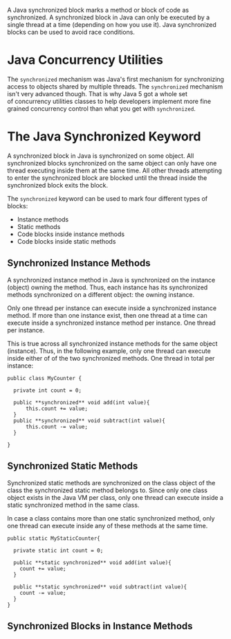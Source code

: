 A Java synchronized block marks a method or block of code as synchronized. A synchronized block in Java can only be executed by a single thread at a time (depending on how you use it). Java synchronized blocks can be used to avoid race conditions.

# Java Concurrency Utilities
The `synchronized` mechanism was Java's first mechanism for synchronizing access to objects shared by multiple threads. The `synchronized` mechanism isn't very advanced though. That is why Java 5 got a whole set of concurrency utilities classes to help developers implement more fine grained concurrency control than what you get with `synchronized`.

# The Java Synchronized Keyword
A synchronized block in Java is synchronized on some object. All synchronized blocks synchronized on the same object can only have one thread executing inside them at the same time. All other threads attempting to enter the synchronized block are blocked until the thread inside the synchronized block exits the block.

The `synchronized` keyword can be used to mark four different types of blocks:
* Instance methods
* Static methods
* Code blocks inside instance methods
* Code blocks inside static methods

## Synchronized Instance Methods
A synchronized instance method in Java is synchronized on the instance (object) owning the method. Thus, each instance has its synchronized methods synchronized on a different object: the owning instance.

Only one thread per instance can execute inside a synchronized instance method. If more than one instance exist, then one thread at a time can execute inside a synchronized instance method per instance. One thread per instance.

This is true across all synchronized instance methods for the same object (instance). Thus, in the following example, only one thread can execute inside either of of the two synchronized methods. One thread in total per instance:
```
public class MyCounter {

  private int count = 0;

  public **synchronized** void add(int value){
      this.count += value;
  }
  public **synchronized** void subtract(int value){
      this.count -= value;
  }

}
```
## Synchronized Static Methods
Synchronized static methods are synchronized on the class object of the class the synchronized static method belongs to. Since only one class object exists in the Java VM per class, only one thread can execute inside a static synchronized method in the same class.

In case a class contains more than one static synchronized method, only one thread can execute inside any of these methods at the same time.
```
public static MyStaticCounter{

  private static int count = 0;

  public **static synchronized** void add(int value){
    count += value;
  }

  public **static synchronized** void subtract(int value){
    count -= value;
  }
}
```

## Synchronized Blocks in Instance Methods
